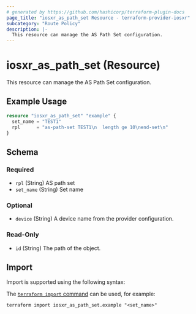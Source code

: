 ```yaml
---
# generated by https://github.com/hashicorp/terraform-plugin-docs
page_title: "iosxr_as_path_set Resource - terraform-provider-iosxr"
subcategory: "Route Policy"
description: |-
  This resource can manage the AS Path Set configuration.
---
```


# iosxr_as_path_set (Resource)

This resource can manage the AS Path Set configuration.

## Example Usage

```terraform
resource "iosxr_as_path_set" "example" {
  set_name = "TEST1"
  rpl      = "as-path-set TEST1\n  length ge 10\nend-set\n"
}
```

<!-- schema generated by tfplugindocs -->
## Schema

### Required

- `rpl` (String) AS path set
- `set_name` (String) Set name

### Optional

- `device` (String) A device name from the provider configuration.

### Read-Only

- `id` (String) The path of the object.

## Import

Import is supported using the following syntax:

The [`terraform import` command](https://developer.hashicorp.com/terraform/cli/commands/import) can be used, for example:

```shell
terraform import iosxr_as_path_set.example "<set_name>"
```
